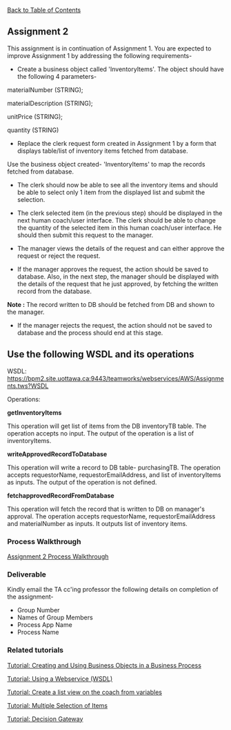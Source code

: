 [Back to Table of Contents](TableOfContents.md)

## Assignment 2 ##

This assignment is in continuation of Assignment 1. You are expected to improve Assignment 1 by addressing the following requirements-

  * Create a business object called 'InventoryItems'. The object should have the following 4 parameters-

materialNumber (STRING);

materialDescription (STRING);

unitPrice (STRING);

quantity (STRING)


  * Replace the clerk request form created in Assignment 1 by a form that displays table/list of inventory items fetched from database.

Use the business object created- 'InventoryItems' to map the records fetched from database.

  * The clerk should now be able to see all the inventory items and should be able to select only 1 item from the displayed list and submit the selection.

  * The clerk selected item (in the previous step) should be displayed in the next human coach/user interface. The clerk should be able to change the quantity of the selected item in this human coach/user interface.
He should then submit this request to the manager.

  * The manager views the details of the request and can either approve the request or reject the request.

  * If the manager approves the request, the action should be saved to database.
Also, in the next step, the manager should be displayed with the details of the request that he just approved, by fetching the written record from the database.

**Note :** The record written to DB should be fetched from DB and shown to the manager.

  * If the manager rejects the request, the action should not be saved to database and the process should end at this stage.



## Use the following WSDL and its operations ##

WSDL:
https://bpm2.site.uottawa.ca:9443/teamworks/webservices/AWS/Assignments.tws?WSDL

Operations:

**getInventoryItems**

This operation will get list of items from the DB inventoryTB table.
The operation accepts no input. The output of the operation is a list of inventoryItems.


**writeApprovedRecordToDatabase**

This operation will write a record to DB table- purchasingTB.
The operation accepts requestorName, requestorEmailAddress, and list of inventoryItems as inputs. The output of the operation is not defined.


**fetchapprovedRecordFromDatabase**

This operation will fetch the record that is written to DB on manager's approval. The operation accepts requestorName, requestorEmailAddress and materialNumber as inputs. It outputs list of inventory items.


### Process Walkthrough ###
[Assignment 2 Process Walkthrough](assignment2_processwalkthrough.md)


### Deliverable ###
Kindly email the TA cc'ing professor the following details on completion of the assignment-
  * Group Number
  * Names of Group Members
  * Process App Name
  * Process Name



### Related tutorials ###

[Tutorial: Creating and Using Business Objects in a Business Process](TutorialBusinessObject.md)

[Tutorial: Using a Webservice (WSDL)](WebServiceIntegration.md)

[Tutorial: Create a list view on the coach from variables](ListView.md)

[Tutorial: Multiple Selection of Items](SingleAndMultiSelect.md)

[Tutorial: Decision Gateway](Tutorial_DecisionGateway.md)